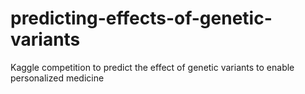 # predicting-effects-of-genetic-variants
Kaggle competition to predict the effect of genetic variants to enable personalized medicine
